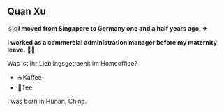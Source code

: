 ## Quan Xu
🇸🇬**I moved from Singapore to Germany one and a half years ago.** ✈

**I worked as a commercial administration manager before my maternity leave.** 👦👦

Was ist Ihr Lieblingsgetraenk im Homeoffice? 
- ☕Kaffee
- 🍵Tee

I was born in Hunan, China.
